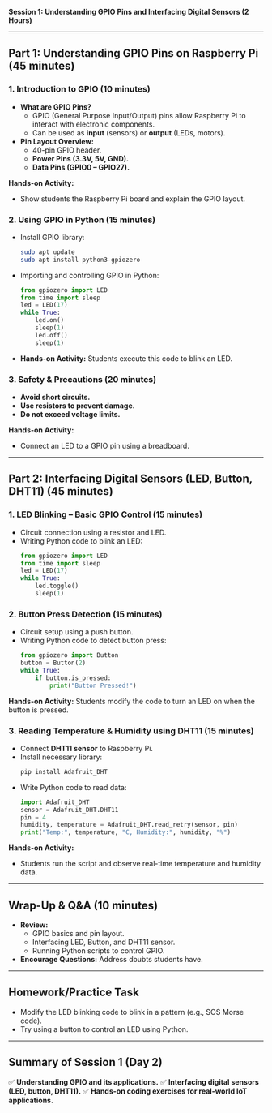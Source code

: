**Session 1: Understanding GPIO Pins and Interfacing Digital Sensors (2 Hours)**

---

## **Part 1: Understanding GPIO Pins on Raspberry Pi (45 minutes)**

### **1. Introduction to GPIO (10 minutes)**  
- **What are GPIO Pins?**
  - GPIO (General Purpose Input/Output) pins allow Raspberry Pi to interact with electronic components.
  - Can be used as **input** (sensors) or **output** (LEDs, motors).
- **Pin Layout Overview:**
  - 40-pin GPIO header.
  - **Power Pins (3.3V, 5V, GND).**
  - **Data Pins (GPIO0 – GPIO27).**

**Hands-on Activity:**
- Show students the Raspberry Pi board and explain the GPIO layout.

### **2. Using GPIO in Python (15 minutes)**  
- Install GPIO library:
  ```bash
  sudo apt update
  sudo apt install python3-gpiozero
  ```
- Importing and controlling GPIO in Python:
  ```python
  from gpiozero import LED
  from time import sleep
  led = LED(17)
  while True:
      led.on()
      sleep(1)
      led.off()
      sleep(1)
  ```
- **Hands-on Activity:** Students execute this code to blink an LED.

### **3. Safety & Precautions (20 minutes)**  
- **Avoid short circuits.**
- **Use resistors to prevent damage.**
- **Do not exceed voltage limits.**

**Hands-on Activity:**
- Connect an LED to a GPIO pin using a breadboard.

---

## **Part 2: Interfacing Digital Sensors (LED, Button, DHT11) (45 minutes)**

### **1. LED Blinking – Basic GPIO Control (15 minutes)**  
- Circuit connection using a resistor and LED.
- Writing Python code to blink an LED:
  ```python
  from gpiozero import LED
  from time import sleep
  led = LED(17)
  while True:
      led.toggle()
      sleep(1)
  ```

### **2. Button Press Detection (15 minutes)**  
- Circuit setup using a push button.
- Writing Python code to detect button press:
  ```python
  from gpiozero import Button
  button = Button(2)
  while True:
      if button.is_pressed:
          print("Button Pressed!")
  ```

**Hands-on Activity:** Students modify the code to turn an LED on when the button is pressed.

### **3. Reading Temperature & Humidity using DHT11 (15 minutes)**  
- Connect **DHT11 sensor** to Raspberry Pi.
- Install necessary library:
  ```bash
  pip install Adafruit_DHT
  ```
- Write Python code to read data:
  ```python
  import Adafruit_DHT
  sensor = Adafruit_DHT.DHT11
  pin = 4
  humidity, temperature = Adafruit_DHT.read_retry(sensor, pin)
  print("Temp:", temperature, "C, Humidity:", humidity, "%")
  ```

**Hands-on Activity:**
- Students run the script and observe real-time temperature and humidity data.

---

## **Wrap-Up & Q&A (10 minutes)**
- **Review:**
  - GPIO basics and pin layout.
  - Interfacing LED, Button, and DHT11 sensor.
  - Running Python scripts to control GPIO.
- **Encourage Questions:** Address doubts students have.

---

## **Homework/Practice Task**
- Modify the LED blinking code to blink in a pattern (e.g., SOS Morse code).
- Try using a button to control an LED using Python.

---

## **Summary of Session 1 (Day 2)**
✅ **Understanding GPIO and its applications.**
✅ **Interfacing digital sensors (LED, button, DHT11).**
✅ **Hands-on coding exercises for real-world IoT applications.**

